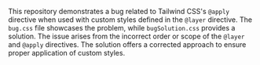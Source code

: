 This repository demonstrates a bug related to Tailwind CSS's `@apply` directive when used with custom styles defined in the `@layer` directive. The `bug.css` file showcases the problem, while `bugSolution.css` provides a solution. The issue arises from the incorrect order or scope of the `@layer` and `@apply` directives.  The solution offers a corrected approach to ensure proper application of custom styles.